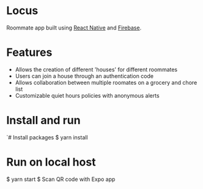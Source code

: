 # Locus

Roommate app built using [React Native](https://reactnative.dev/) and [Firebase](https://firebase.google.com/).

# Features

* Allows the creation of different 'houses' for different roommates
* Users can join a house through an authentication code
* Allows collaboration between multiple roomates on a grocery and chore list 
* Customizable quiet hours policies with anonymous alerts

# Install and run

`# Install packages
$ yarn install

# Run on local host
$ yarn start
$ Scan QR code with Expo app 
